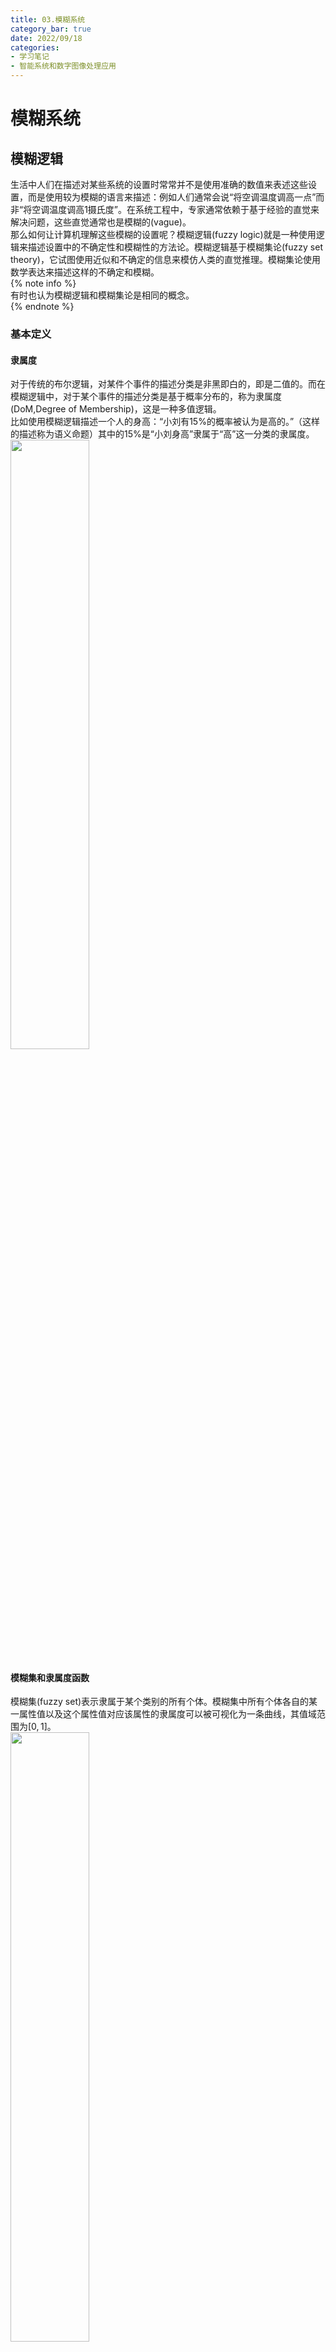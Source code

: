 ```yaml
---
title: 03.模糊系统
category_bar: true
date: 2022/09/18
categories: 
- 学习笔记
- 智能系统和数字图像处理应用
---
```

# 模糊系统
## 模糊逻辑
生活中人们在描述对某些系统的设置时常常并不是使用准确的数值来表述这些设置，而是使用较为模糊的语言来描述：例如人们通常会说“将空调温度调高一点”而非“将空调温度调高1摄氏度”。在系统工程中，专家通常依赖于基于经验的直觉来解决问题，这些直觉通常也是模糊的(vague)。  
那么如何让计算机理解这些模糊的设置呢？模糊逻辑(fuzzy logic)就是一种使用逻辑来描述设置中的不确定性和模糊性的方法论。模糊逻辑基于模糊集论(fuzzy set theory)，它试图使用近似和不确定的信息来模仿人类的直觉推理。模糊集论使用数学表达来描述这样的不确定和模糊。  
{% note info %}  
有时也认为模糊逻辑和模糊集论是相同的概念。  
{% endnote %}  

### 基本定义
#### 隶属度
对于传统的布尔逻辑，对某件个事件的描述分类是非黑即白的，即是二值的。而在模糊逻辑中，对于某个事件的描述分类是基于概率分布的，称为隶属度(DoM,Degree of Membership)，这是一种多值逻辑。  
比如使用模糊逻辑描述一个人的身高：“小刘有15%的概率被认为是高的。”（这样的描述称为语义命题）其中的15%是“小刘身高”隶属于“高”这一分类的隶属度。  
<img src= https://cdn.jsdelivr.net/gh/l61012345/Pic/img/20220918132153.png width=50%>  

#### 模糊集和隶属度函数
模糊集(fuzzy set)表示隶属于某个类别的所有个体。模糊集中所有个体各自的某一属性值以及这个属性值对应该属性的隶属度可以被可视化为一条曲线，其值域范围为$[0,1]$。  
<img src= https://cdn.jsdelivr.net/gh/l61012345/Pic/img/20220918133039.png width=50%>  
例如上图描述了被认为是“高”的模糊集以及各个体的身高对应的隶属度。比如图上的一点：$(180,0.78)$的含义是：“身高为180cm的个体属于高的概率为78%”。  

从上面的描述可以看出，模糊逻辑的实质是**通过一个映射将具体的数值映射为概率表示的隶属度，从而实现对数值的模糊化。**
在模糊集论中，这个映射被称为隶属度函数(membership function)$μ_A(x)$，表示了属性数值$x$，称为模糊变量(fuzzy variable)与隶属某一类概率的映射关系。这样的隶属关系表示为：  
$$μ_A(x)=1,x\text{ totally in }A$$
$$0<μ_A(x)<1,x\text{ partially in }A$$
$$μ_A(x)=0,x\text{ not in }A$$

模糊集可以由隶属度函数和模糊变量定义，用扎德表示法写成：  
$$A=\frac{μ_A(x_i)}{x_i}+...+\frac{μ_A(x_n)}{x_n}$$
其中一个$\frac{μ_A(x_i)}{x_i}$称为一个单例类（singleton），它不是一个分数，表示模糊变量$x$的个体$x_i$的隶属度为$μ_A(x_i)$。  

隶属度函数的确定通常由专家根据实际经验得出。在许多情况下,经常是初步确定粗略的隶属函数，然后再通过“学习”和实践检验逐步修改和完善，而实际效果正是检验和调整隶属函数的依据。常见的隶属度函数是sigmoid函数和线性分段函数。  
下面展示了有关于模糊变量：室内温度，评价为“冷”、“温和”、“热”的三个隶属度函数的表示：  
<img src= https://cdn.jsdelivr.net/gh/l61012345/Pic/img/20220918135910.png width=60%>  

#### 模糊限制语
在自然语言中，人们对于模糊变量的描述通常还存在某些修饰词，来描述属性的剧烈程度，比如：“很(very)”，“有一点(a littly)”，“真的(indeed)”等等。模糊逻辑中使用模糊限制语(hedges)来表示这些修饰。简单来说，如果属性前具有模糊限制语，那么属性对应的隶属度函数形状将会根据某些规则改变。下表展示了常用的模糊限制语对隶属度函数的影响：  

| 模糊限制语 | 数学表达 | 图示<br>(细线为原隶属度函数)|
|:-:|:-:|:-:|
|非常<br>very|$[μ_A(x)]^2$|<img src= https://cdn.jsdelivr.net/gh/l61012345/Pic/img/20220918142126.png width=30%>|
|十分很<br>very very|$[μ_A(x)]^4$|<img src= https://cdn.jsdelivr.net/gh/l61012345/Pic/img/20220918142216.png width=30%>|
|或多或少<br>more or less|$\sqrt{μ_A(x)}$|<img src= https://cdn.jsdelivr.net/gh/l61012345/Pic/img/20220918142419.png width=30%>|
|真的<br>indeed|$2[μ_A(x)]^2,0≤μ_A(x)≤0.5$<br>$1-2[μ_A(x)]^2,0.5<μ_A(x)<1$|<img src= https://cdn.jsdelivr.net/gh/l61012345/Pic/img/20220918142505.png width=30%>|

#### 模糊规则
模糊规则(fuzzy rules)用于描述若干个模糊变量之间的关系，用逻辑运算符（或且非等）和“IF...THEN...”结构表达。其中，"IF..."称为模糊规则的前项(antecendents)。  
表示为：  
IF $x$ IS $A$  
THEN $y$ IS $B$   
其中$x,y$是两个模糊变量，$A$和$B$是两个属性/模糊集。  
例如：  
IF wind IS strong AND temperature IS warm  
THEN sailing IS good  

### 模糊集操作
#### 模糊集有关定义
- 空集  
  当且仅当一个模糊集$A$内的模糊变量个体的隶属度都为0，称模糊集$A$为空集：  
  $$A=∅⇔μ_A(x)=0$$

- α截集    
  模糊集$A$的α截集(α-cut)为其集合中隶属度大于等于$α$的个体的全集：  
  $$A_α=\{μ_A(x)≥α\}$$

- 正规性和高度  
  当模糊集$A$的个体中中至少有一个的隶属度为1，称模糊集$A$是正规的(normality)。  
  模糊集中个体隶属度的最大值表示该模糊集的高度。  

- 支点  
  模糊集$A$中隶属度大于0的所有个体组成的全集为模糊集$A$的支点(support)：  
  $$supp(A)=\{μ_A>0\}$$

- 核  
  模糊集$A$中隶属度等于1的所有个体组成的全集为模糊集$A$的核(core)：   
  $$core(A)=\{μ_A=1\}$$ 

- 基数  
  模糊集$A$的基数(cardinality)是其所有隶属度的和：  
  $$card(A)=∑_xμ_A(x)$$

#### 模糊集关系
模糊集关系表示两个模糊集之间的关系，有四种：交集(intersection)、并集(union)、补集(complement)和包含(containment)。  
<img src= https://cdn.jsdelivr.net/gh/l61012345/Pic/img/20220918144427.png width=40%>  

- 补集  
  交集关系表示个体不属于模糊集$A$的概率。  
  补集关系表示为1减去该模糊集的隶属度函数：  
  $$μ_{\overline{A}}=1-μ_A(x)$$

- 交集  
  交集关系表示个体属于两个模糊集交集$A∩B$的概率。  
  交集关系表示为**具有相同模糊变量**的两个模糊集的每个隶属度取最小值：  
  $$μ_{A∩B}(x)=min[μ_A(x),μ_B(x)]=μ_A(x)∩μ_B(x)$$

- 并集  
  并集关系表示个体属于两个模糊集并集$A∪B$的概率。  
  并集关系表示为**具有相同模糊变量**的两个模糊集的每个隶属度取最大值：  
  $$μ_{A∪B}(x)=max[μ_A(x),μ_B(x)]=μ_A(x)∪μ_B(x)$$

- 包含  
  如果一个模糊集$A$内的所有隶属度和模糊变量个体都属于模糊集$B$，称模糊集$B$包含模糊集$A$.  
  $$A⊆B⇔μ_A(x)≤μ_B(x)$$

- 全等  
  如果一个模糊集$A$内的所有隶属度和模糊变量个体都与模糊集$B$相同，称模糊集$B$与模糊集$A$全等.  
  $$A=B⇔μ_A(x)=μ_B(x)$$

## 模糊推理
知道模糊规则中蕴涵的模糊关系后，就可以根据模糊关系和输入情况，来确定输出情况，这就叫做模糊推理（fuzzy inference）。  

### Mamdani模糊推理
模糊推理技术中最常用的方法是Mamdani方法。1975年，伦敦大学的Ebrahim Mamdani教授建立了第一个模糊系统来控制蒸汽机和锅炉.他应用了一套有经验的人类操作员提供的模糊规则。  
Mandani模糊推理的过程有4步：  
- 对输入变量进行模糊化  
  在取得精确输入$x$和输出$y$(project funding and project staffing)的前提下决定这些精确(crisp)数据属于每个适合模糊集的程度。  
  例如将某个精确的输入$x_1$和其精确输出$y_1$应用到如下的规则中：  
  <img src= https://cdn.jsdelivr.net/gh/l61012345/Pic/img/20220918155157.png width=50%>  
  得到：  
  <img src= https://cdn.jsdelivr.net/gh/l61012345/Pic/img/20220918154432.png width=50%>  

- 评估规则  
  取得上一步中的模糊输入（比如例子中的：$μ_{A_1}(x)=0.5，μ_{A_2}(x)=0.2,μ_{B_1}(x)=0.1,μ_{B_2}(x)=0.7$），并将它们应用到模糊规则的前项(antecendents，即模糊规则中的IF表述)。如果已知的模糊规则存在多个前项，则使用逻辑关系符(AND或者OR)得到最终的一个输出值。并将得到的输出值使用α截剪切(clipping)后项对应的规则中。  
  {% note info %}  
  除了剪切外，有时也会使用缩放(scaling)。缩放提供了保持模糊集原始形状的更好的方法。这种方法损失的信息较少，在模糊专业系统中非常有用。  
  <img src= https://cdn.jsdelivr.net/gh/l61012345/Pic/img/20220918155801.png width=50%>  
  {% endnote %}  
  <img src= https://cdn.jsdelivr.net/gh/l61012345/Pic/img/20220918155040.png width=50%>  

- 聚合规则  
  将剪切好的多个后项规则合并到一起，拼合后的规则称为聚合集。  
  <img src= https://cdn.jsdelivr.net/gh/l61012345/Pic/img/20220918160031.png width=50%>  

- 逆模糊化  
  模糊系统最终的输出是一个数值，因此有必要将拼合好的规则通过某种方式聚合为一个数值。常见的方法有三种：  
  - 质心  
    质心表示了已知精确值对应模糊集的期望，这是最常用的逆模糊化方法。其垂线刚好可以将拼合好的规则面积分为两部分，质心的计算公式如下：  
    $$COG=\frac{∑xμ_A(x)dx}{∑μ_A(x)}$$
  - Max-in和Min-in  
    这两种方式表示了精确值对应模糊集的上下限，当聚合集具有多个最大值和最小值点时，有：  
    $$Max-in=\frac{∑Max_iμ_A(x)dx}{∑μ_A(x)}$$
    $$Min-in=\frac{∑Min_iμ_A(x)dx}{∑μ_A(x)}$$

### Sugeno模糊推理
Mamdani模糊推理需要通过整合连续变化的函数来逆模糊化，计算效率通常不高。而Sugeno在聚合规则时只会聚合每个规则下对应的一个单例类。整合时每个规则在该单例类下有值，其他区域的值均为0。因此Sugeno方法聚合规则并不需要聚合一个区域，只用聚合几个值即可，计算量大幅度减小。因此Sugeno模糊推理常常用于模糊神经网络（下文会详细介绍）的反向传播中。  
最常用的是零阶-Sugeno模糊推理模型，它的规则表示为：  
IF $x$ IS $A$ AND $y$ IS $B$  
THEN $z$ IS $k$  
其中$k$是一个常数。  
在这样的规则表示下，每一个模糊规则的输出都是一个常数。所有规则的输出通过单例类表示。  
Sugeno模糊推理的第二步评估规则表示如下:  
<img src= https://cdn.jsdelivr.net/gh/l61012345/Pic/img/20220918161540.png width=50%>  
第三步聚合表示为：  
<img src= https://cdn.jsdelivr.net/gh/l61012345/Pic/img/20220918161624.png width=50%>  

Sugeno模糊推理常常使用加权平均值来进行逆模糊化：  
$$WA=\frac{∑k_i×μ_Z(K_i)}{∑μ_Z(k_i)}$$

### 方法评价
在获取专家知识时常常使用Mamdani方法，这种方法可以用更加直接、更加符合人类直觉的方式来描述专家的意见。但是其计算量更大。  
Sugeno方法的计算效率高，可以与优化算法和自适应技术协同工作。这种方法在控制问题、尤其是在动态非线性系统研究领域比较有吸引力。  

## 模糊运算
### 模糊集与实数的运算
- 倍数  
  假定实数$a$与模糊集$A$，有：
  $$aA=\{aμ_A(x)\}$$
- 幂  
  假定实数$a$与模糊集$A$，有：
  $$A^a=\{[μ_A(x)]^a\}$$

### 模糊关系
模糊关系用于表示两个模糊变量之间的关系强度。假设模糊变量$X$对应模糊集$A$,模糊变量$Y$对应模糊集$B$，两者之间的关系强度可以用笛卡尔积(Cartesian Product)表示：  
$$μ_{A×B}(x_i,y_j)=min(μ_A(x_i),μ_B(y_j))$$
即模糊集$A$中的每一个模糊变量$X$的个体$x_i$的隶属度$μ_A(x_i)$都要与模糊集$B$中模糊变量$Y$所有的个体$y_j$的隶属度$μ_B(y_j)$求最小值。最终得到一个关系矩阵$R$，其表示了模糊集$A$中的每一个模糊变量$X$的个体$x_i$与模糊集$B$中模糊变量$Y$每一个个体$y_j$的关系强度。  
下图展示了一个模糊关系的计算例子：  
<img src= https://cdn.jsdelivr.net/gh/l61012345/Pic/img/20220918163544.png width=60%>  

#### 间接关系
如果模糊变量$X$与$Y$存在模糊关系$R$,模糊变量$Y$与$Z$存在模糊关系$S$，那么可以借助模糊变量$Y$推导出模糊变量$X$与$Z$的关系$F$:  
$$F=R∘S$$
其中的$∘$代表了两种算子：  
- max-min算子  
  $$μ_F(x_i,z_k)=max[min(μ_R(x_i,y_j),μ_S(y_j,z_k))]$$
  即关系矩阵$R$的每一行与关系矩阵的$S$每一列对应元素取最小值后再取行列计算结果中的最大值。  
  <img src= https://cdn.jsdelivr.net/gh/l61012345/Pic/img/20220918164544.png width=70%>  
- max-product算子  
   $$μ_F(x_i,z_k)=max[μ_R(x_i,y_j)·μ_S(y_j,z_k)]$$
  即关系矩阵$R$的每一行与关系矩阵的$S$每一列对应元素相乘后再取行列计算结果中的最大值。  
  <img src= https://cdn.jsdelivr.net/gh/l61012345/Pic/img/20220918164612.png width=70%>  

### 展开原则
展开原则(principle)描述了从一个模糊集$A$到另一个模糊集$B$的映射。  
假设存在映射关系$A→B:f(x)$，$A=\frac{μ_A(x_1)}{x_1}+\frac{μ_A(x_2)}{x_2}+...+\frac{μ_A(x_n)}{x_n}$，有$y_i=f(x_i)$，那么有：  
$$B=f(A)=\frac{μ_A(x_1)}{y_1}+\frac{μ_A(x_2)}{y_2}+...+\frac{μ_A(x_n)}{y_n}$$
如果计算后存在有$y$值相同的项，那么该$y$值对应的隶属值为这些项中最大的隶属值：  
$$μ_B(y)=maxμ_A(x)$$

### 模糊集间的四则运算
对于两个模糊集$A$和$B$，分别对应模糊变量$X$和$Y$，其四则运算$∘$($∘∈\{+,-,×,÷\}$)的结果表示为：  
$$\begin{aligned}
F(A∘B)=&\left[\frac{min[μ_A(x_1),μ_B(y_1)]}{x_1∘y_1}+\frac{min[μ_A(x_1),μ_B(y_2)]}{x_1∘y_2}+...+\frac{min[μ_A(x_1),μ_B(y_n)]}{x_1∘y_n}\right]\\&+\left[\frac{min[μ_A(x_2),μ_B(y_1)]}{x_2∘y_1}+...+\frac{min[μ_A(x_2),μ_B(y_n)]}{x_2∘y_n}\right]+...+\left[\frac{min[μ_A(x_n),μ_B(y_1)]}{x_n∘y_1}+...+\frac{min[μ_A(x_n),μ_B(y_n)]}{x_n∘y_n}\right]
\end{aligned}$$
简单来说即“两两配对，下面相加，上面取最小”。  
如果计算后存在有$x_i∘y_j$值相同的项，那么该$x_i∘y_j$值对应的隶属值为这些项中最大的隶属值：  
$$μ_F(x_i∘y_j)=max\{min[μ_A(x_i),μ_B(y_j)]\}$$
下图展示了一个计算例子：  
<img src= https://cdn.jsdelivr.net/gh/l61012345/Pic/img/20220918170931.png width=70%>

## 自适应神经模糊系统
模糊推理系统非常适于表示模糊的经验和知识，但缺乏有效的学习机制；神经网络虽然具有自学习功能，却又不能很好的表达人脑的推理功能。基于自适应神经网络的模糊推理系统ANFIS(ANFIS，Adaptive Network-based Fuzzy Inference System)将二者有机的结合起来，既发挥了二者的优点，又弥补了各自的不足。自适应神经网络模糊系统其中一个十分重要的应用，就是在信号处理和控制中消除噪声或干扰。  

### 结构
自适应神经模糊系统只有5层结构，如下图所示：  
<img src= https://cdn.jsdelivr.net/gh/l61012345/Pic/img/20220918171953.png width=60%>  

#### 模糊层
第一层是模糊层，模糊层的每个节点带有一个隶属值函数：  
$$O_{1,i}=μ_{A_i}(x),i=1,2$$
$$O_{1,i}=μ_{B_i}(y),i=3,4$$
输入变量进入第一层后通过每个节点后将被各节点的隶属值函数转换为隶属值。  
原始的自适应神经模糊系统第一层采用Sigmoid函数作为隶属值函数：   
$$μ_A(x)=\frac{1}{1+|\frac{x-c_i}{a_i}|^{2b_i}}$$
$$μ_B(y)=\frac{1}{1+|\frac{y-c_i}{a_i}|^{2b_i}}$$

#### 运算层
这一层实现前提部分的模糊集的运算。在这一层中的每个结点都是固定结点，它的输出是所有输入信号的代数积。每个结点的输出表示一条规则的激励强度，本层的结点函数还可以采用取小、有界积或强积的形式。通常采用AND运算。  
$$O_{2,i}=∏_{j=1}^nμ(x_j)=w_i$$

#### 归一化层
第三层将第二层的输出$w_i$进行和归一化处理：  
$$O_{3,i}=\overline{w_i}=\frac{w_i}{∑_jw_j}$$

#### 结果层
这一层将归一化的权重应用到结合的单例项$f_i$中：  
$$O_{4,i}=\overline{w_i}f_i=\overline{w_i}(p_ix+q_iy+r_i)$$
其中的两个单例项合并的结果：$p_ix+q_iy+r_i$中的系数需要通过反向传播找到。  

#### 逆模糊层
第五层是输出层，其将第四层的输出进行逆模糊化。逆模糊化的方法常常采用质心：  
$$\hat{F}=O_{5,i}=∑_i\overline{w_i}f_i=\frac{∑_iw_if_i}{\sum_iw_i}$$

### 反向传播
自适应神经模糊系统的学习过程同样使用了基于梯度下降的反向传播。这是一种监督学习方法。  
在ANIFS中，真实值和预测值的差表示为：
$$δ=(\hat{F}-F)^2$$
其中$F$为真实值。  
ANIFS系统中的参数$a$、$b$、$c$的更新公式为：  
$$a:=a-η\frac{∂δ}{∂a}$$
输出层的梯度表示为：  
$$δ_o=\frac{∂δ}{∂(x,y,...)}$$